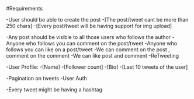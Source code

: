 #Requirements

-User should be able to create the post 
    -[The post/tweet cant be more than 250 chars]
    -[Every post/tweet will be having support for img upload]

-Any post should be visible to all those users who follows the author 
-Anyone who follows you can comment on the post/tweet
-Anyone who follows you can like on a post/tweet
-We can comment on the post , comment on the comment
-We can like post and comment
-ReTweeting

-User Profile:
    -[Name]
    -[Follower count]
    -[Bio]
    -[Last 10 tweets of the user]

-Pagination on tweets
-User Auth

-Every tweet might be having a hashtag
